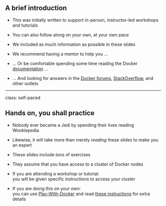 ## A brief introduction

- This was initially written to support in-person,
  instructor-led workshops and tutorials

- You can also follow along on your own, at your own pace

- We included as much information as possible in these slides

- We recommend having a mentor to help you ...

- ... Or be comfortable spending some time reading the Docker
 [documentation](https://docs.docker.com/) ...

- ... And looking for answers in the [Docker forums](forums.docker.com),
  [StackOverflow](http://stackoverflow.com/questions/tagged/docker),
  and other outlets

---

class: self-paced

## Hands on, you shall practice

- Nobody ever became a Jedi by spending their lives reading Wookiepedia

- Likewise, it will take more than merely *reading* these slides
  to make you an expert

- These slides include *tons* of exercises

- They assume that you have access to a cluster of Docker nodes

- If you are attending a workshop or tutorial:
  <br/>you will be given specific instructions to access your cluster

- If you are doing this on your own:
  <br/>you can use
  [Play-With-Docker](http://www.play-with-docker.com/) and
  read [these instructions](https://github.com/jpetazzo/orchestration-workshop#using-play-with-docker) for extra
  details
